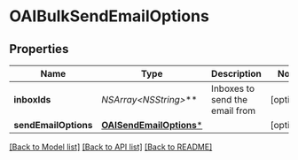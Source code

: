 # OAIBulkSendEmailOptions

## Properties
Name | Type | Description | Notes
------------ | ------------- | ------------- | -------------
**inboxIds** | **NSArray&lt;NSString*&gt;*** | Inboxes to send the email from | [optional] 
**sendEmailOptions** | [**OAISendEmailOptions***](OAISendEmailOptions.md) |  | [optional] 

[[Back to Model list]](../README.md#documentation-for-models) [[Back to API list]](../README.md#documentation-for-api-endpoints) [[Back to README]](../README.md)


